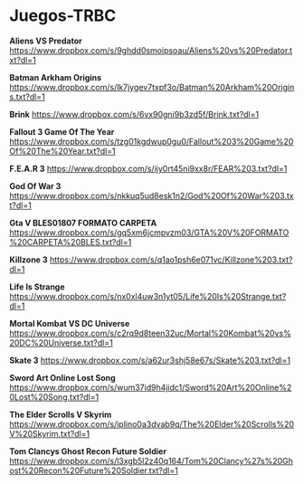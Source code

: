 # Juegos-TRBC

**Aliens VS Predator**
https://www.dropbox.com/s/9ghdd0smoipsoau/Aliens%20vs%20Predator.txt?dl=1

**Batman Arkham Origins**
https://www.dropbox.com/s/lk7jygev7txpf3o/Batman%20Arkham%20Origins.txt?dl=1

**Brink**
https://www.dropbox.com/s/6vx90gni9b3zd5f/Brink.txt?dl=1

**Fallout 3 Game Of The Year**
https://www.dropbox.com/s/tzg01kgdwup0gu0/Fallout%203%20Game%20Of%20The%20Year.txt?dl=1

**F.E.A.R 3**
https://www.dropbox.com/s/ijy0rt45ni9xx8r/FEAR%203.txt?dl=1

**God Of War 3**
https://www.dropbox.com/s/nkkuq5ud8esk1n2/God%20Of%20War%203.txt?dl=1

**Gta V BLES01807 FORMATO CARPETA**
https://www.dropbox.com/s/gq5xm6jcmpvzm03/GTA%20V%20FORMATO%20CARPETA%20BLES.txt?dl=1

**Killzone 3**
https://www.dropbox.com/s/q1ao1psh6e071vc/Killzone%203.txt?dl=1

**Life Is Strange**
https://www.dropbox.com/s/nx0xl4uw3n1yt05/Life%20Is%20Strange.txt?dl=1

**Mortal Kombat VS DC Universe**
https://www.dropbox.com/s/c2rq9d8teen32uc/Mortal%20Kombat%20vs%20DC%20Universe.txt?dl=1

**Skate 3**
https://www.dropbox.com/s/a62ur3shj58e67s/Skate%203.txt?dl=1

**Sword Art Online Lost Song**
https://www.dropbox.com/s/wum37id9h4jidc1/Sword%20Art%20Online%20Lost%20Song.txt?dl=1

**The Elder Scrolls V Skyrim**
https://www.dropbox.com/s/iplino0a3dvab9q/The%20Elder%20Scrolls%20V%20Skyrim.txt?dl=1

**Tom Clancys Ghost Recon Future Soldier**
https://www.dropbox.com/s/l3xgb5l2z40q164/Tom%20Clancy%27s%20Ghost%20Recon%20Future%20Soldier.txt?dl=1
